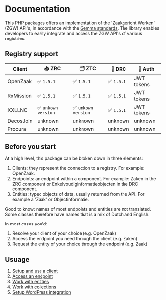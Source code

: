 # Documentation

This PHP packages offers an implementation of the 'Zaakgericht Werken' (ZGW) API's, in accordance with the [Gemma standards](https://vng-realisatie.github.io/gemma-zaken/standaard/). The library enables developers to easily integrate and access the ZGW API's of various registries.

## Registry support

| Client    | 📥 ZRC             | 🗂️ ZTC            | 📄 DRC    | 🔐 Auth    |
|-----------|--------------------|--------------------|-----------|------------|
| OpenZaak  | ✅ `1.5.1`          | ✅ `1.5.1`          | ✅ `1.5.1` | JWT tokens |
| RxMission | ✅ `1.5.1`          | ✅ `1.5.1`          | ✅ `1.5.1` | JWT tokens |
| XXLLNC    | ✅ `unkown version` | ✅ `unkown version` | ✅ `1.5.1` | JWT tokens |
| DecosJoin | unknown            | unknown            | unknown   | unknown    |
| Procura   | unknown            | unknown            | unknown   | unknown    |

## Before you start

At a high level, this package can be broken down in three elements:

1. Clients: they represent the connection to a registry. For example: OpenZaak.
2. Endpoints: an endpoint within a component. For example: Zaken in the ZRC component or Enkelvoudiginformatieobjecten in the DRC component.
3. Entities: typed objects of data, usually returned from the API. For example a 'Zaak' or Objectinformatie.

Good to know: names of most endpoints and entities are not translated. Some classes therefore have names that is a mix of Dutch and English. 

In most cases you'd:
1. Resolve your client of your choice (e.g. OpenZaak)
2. Access the endpoint you need through the client (e.g. Zaken)
3. Request the entity of your choice through the endpoint (e.g. Zaak)

## Usuage

1. [Setup and use a client](clients.md)
2. [Access an endpoint](endpoints.md)
3. [Work with entities](entities.md)
4. [Work with collections](collections.md)
5. [Setup WordPress integration](wordpress.md)